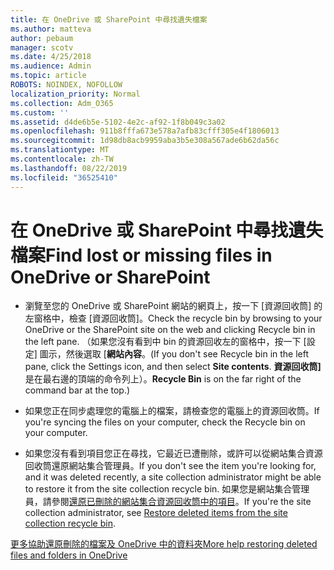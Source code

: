 ```yaml
---
title: 在 OneDrive 或 SharePoint 中尋找遺失檔案
ms.author: matteva
author: pebaum
manager: scotv
ms.date: 4/25/2018
ms.audience: Admin
ms.topic: article
ROBOTS: NOINDEX, NOFOLLOW
localization_priority: Normal
ms.collection: Adm_O365
ms.custom: ''
ms.assetid: d4de6b5e-5102-4e2c-af92-1f8b049c3a02
ms.openlocfilehash: 911b8fffa673e578a7afb83cfff305e4f1806013
ms.sourcegitcommit: 1d98db8acb9959aba3b5e308a567ade6b62da56c
ms.translationtype: MT
ms.contentlocale: zh-TW
ms.lasthandoff: 08/22/2019
ms.locfileid: "36525410"
---
```

# <a name="find-lost-or-missing-files-in-onedrive-or-sharepoint"></a><span data-ttu-id="8b655-102">在 OneDrive 或 SharePoint 中尋找遺失檔案</span><span class="sxs-lookup"><span data-stu-id="8b655-102">Find lost or missing files in OneDrive or SharePoint</span></span>

- <span data-ttu-id="8b655-103">瀏覽至您的 OneDrive 或 SharePoint 網站的網頁上，按一下 [資源回收筒] 的左窗格中，檢查 [資源回收筒]。</span><span class="sxs-lookup"><span data-stu-id="8b655-103">Check the recycle bin by browsing to your OneDrive or the SharePoint site on the web and clicking Recycle bin in the left pane.</span></span> <span data-ttu-id="8b655-104">（如果您沒有看到中 bin 的資源回收左的窗格中，按一下 [設定] 圖示，然後選取 [**網站內容**。</span><span class="sxs-lookup"><span data-stu-id="8b655-104">(If you don't see Recycle bin in the left pane, click the Settings icon, and then select **Site contents**.</span></span> <span data-ttu-id="8b655-105">**資源回收筒]** 是在最右邊的頂端的命令列上）。</span><span class="sxs-lookup"><span data-stu-id="8b655-105">**Recycle Bin** is on the far right of the command bar at the top.)</span></span> 
    
- <span data-ttu-id="8b655-106">如果您正在同步處理您的電腦上的檔案，請檢查您的電腦上的資源回收筒。</span><span class="sxs-lookup"><span data-stu-id="8b655-106">If you're syncing the files on your computer, check the Recycle bin on your computer.</span></span> 
    
- <span data-ttu-id="8b655-107">如果您沒有看到項目您正在尋找，它最近已遭刪除，或許可以從網站集合資源回收筒還原網站集合管理員。</span><span class="sxs-lookup"><span data-stu-id="8b655-107">If you don't see the item you're looking for, and it was deleted recently, a site collection administrator might be able to restore it from the site collection recycle bin.</span></span> <span data-ttu-id="8b655-108">如果您是網站集合管理員，請參閱[還原已刪除的網站集合資源回收筒中的項目](https://go.microsoft.com/fwlink/?linkid=866439)。</span><span class="sxs-lookup"><span data-stu-id="8b655-108">If you're the site collection administrator, see [Restore deleted items from the site collection recycle bin](https://go.microsoft.com/fwlink/?linkid=866439).</span></span>
    
[<span data-ttu-id="8b655-109">更多協助還原刪除的檔案及 OneDrive 中的資料夾</span><span class="sxs-lookup"><span data-stu-id="8b655-109">More help restoring deleted files and folders in OneDrive</span></span>](https://go.microsoft.com/fwlink/?linkid=872872)
  

